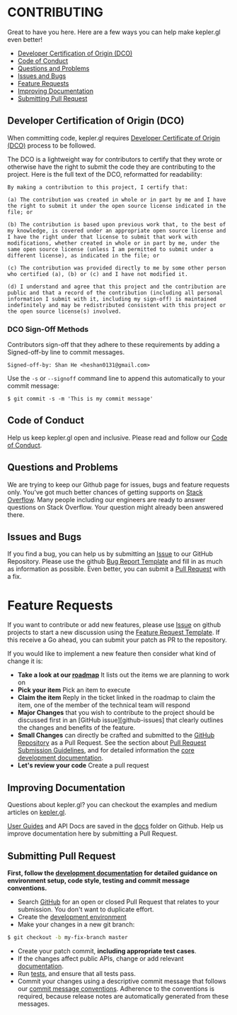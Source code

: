 # CONTRIBUTING

Great to have you here. Here are a few ways you can help make kepler.gl even better!

* [Developer Certification of Origin \(DCO\)](./#developer-certification-of-origin-dco)
* [Code of Conduct](./#code-of-conduct)
* [Questions and Problems](./#questions-and-problems)
* [Issues and Bugs](./#issues-and-bugs)
* [Feature Requests](./#feature-requests)
* [Improving Documentation](./#improving-documentation)
* [Submitting Pull Request](./#submit-pr)

## Developer Certification of Origin (DCO)

When committing code, kepler.gl requires [Developer Certificate of Origin (DCO)][dco] process to be followed.

The DCO is a lightweight way for contributors to certify that they wrote or otherwise have the right to submit the code they are contributing to the project. Here is the full text of the DCO, reformatted for readability:

```
By making a contribution to this project, I certify that:

(a) The contribution was created in whole or in part by me and I have the right to submit it under the open source license indicated in the file; or

(b) The contribution is based upon previous work that, to the best of my knowledge, is covered under an appropriate open source license and I have the right under that license to submit that work with modifications, whether created in whole or in part by me, under the same open source license (unless I am permitted to submit under a different license), as indicated in the file; or

(c) The contribution was provided directly to me by some other person who certified (a), (b) or (c) and I have not modified it.

(d) I understand and agree that this project and the contribution are public and that a record of the contribution (including all personal information I submit with it, including my sign-off) is maintained indefinitely and may be redistributed consistent with this project or the open source license(s) involved.
```

### DCO Sign-Off Methods
Contributors sign-off that they adhere to these requirements by adding a Signed-off-by line to commit messages.

```
Signed-off-by: Shan He <heshan0131@gmail.com>
```

Use the `-s` or `--signoff` command line to append this automatically to your commit message:

```
$ git commit -s -m 'This is my commit message'
```

## Code of Conduct
Help us keep kepler.gl open and inclusive. Please read and follow our [Code of Conduct](./CODE_OF_CONDUCT.md).

## Questions and Problems
We are trying to keep our Github page for issues, bugs and feature requests only. You've got much better chances of getting supports on [Stack Overflow][stack]. Many people including our engineers are ready to answer questions on Stack Overflow. Your question might already been answered there.

## Issues and Bugs
If you find a bug, you can help us by submitting an [Issue][git-iss] to our GitHub Repository. Please use the github [Bug Report Template][git-bug] and fill in as much as information as possible. Even better, you can submit a [Pull Request][git-pr] with a fix.

# Feature Requests

If you want to contribute or add new features, please use [Issue][git-iss] on github projects to start a new discussion using the [Feature Request Template][git-feature]. If this receive a Go ahead, you can submit your patch as PR to the repository.

If you would like to implement a new feature then consider what kind of change it is:

* **Take a look at our [roadmap][roadmap]** It lists out the items  we are planning to work on
* **Pick your item** Pick an item to execute
* **Claim the item** Reply in the ticket linked in the roadmap to claim the item, one of the member of the technical team will respond
* **Major Changes** that you wish to contribute to the project should be discussed first in an
  [GitHub issue][github-issues] that clearly outlines the changes and benefits of the feature.
* **Small Changes** can directly be crafted and submitted to the [GitHub Repository][github]
  as a Pull Request. See the section about [Pull Request Submission Guidelines](#submit-pr), and
  for detailed information the [core development documentation][developers].
* **Let's review your code** Create a pull request

## Improving Documentation

Questions about kepler.gl? you can checkout the examples and medium articles on [kepler.gl][website].

[User Guides][user-guide] and API Docs are saved in the [docs][api-docs] folder on Github. Help us improve documentation here by submitting a Pull Request.

## Submitting Pull Request
<b>First, follow the [development documentation][developers] for detailed guidance on environment setup, code style, testing and commit message conventions.</b>

* Search [GitHub][git-pr] for an open or closed Pull Request
  that relates to your submission. You don't want to duplicate effort.
* Create the [development environment][developers.setup]
* Make your changes in a new git branch:

```bash
$ git checkout -b my-fix-branch master
```

* Create your patch commit, **including appropriate test cases**.
* If the changes affect public APIs, change or add relevant [documentation][developers.documentation].
* Run [tests][developers.tests], and ensure that all tests pass.
* Commit your changes using a descriptive commit message that follows our
  [commit message conventions][developers.commits]. Adherence to the conventions is required, because release notes are automatically generated from these messages.

[cla]: https://cla-assistant.io/keplergl/kepler.gl
[github]: https://github.com/keplergl/kepler.gl
[git-iss]: https://github.com/keplergl/kepler.gl/issues
[git-pr]: https://github.com/keplergl/kepler.gl/pulls
[git-feature]: https://github.com/keplergl/kepler.gl/issues/new?template=feature_request.md
[git-bug]: https://github.com/keplergl/kepler.gl/issues/new?template=bug_report.md
[stack]: https://stackoverflow.com/questions/tagged/kepler.gl
[api-docs]: https://github.com/keplergl/kepler.gl/tree/master/docs
[website]: https://keplergl.github.io/kepler.gl
[user-guide]: https://github.com/keplergl/kepler.gl/blob/master/docs/a-introduction.md
[roadmap]: https://github.com/keplergl/kepler.gl/wiki/Roadmap
[developers]: DEVELOPERS.md
[developers.commits]: ./#commits
[developers.documentation]: ./#documentation
[developers.rules]: ./#rules
[developers.setup]: ./#setup
[developers.tests]: ./#tests
[dco]: https://probot.github.io/apps/dco/
